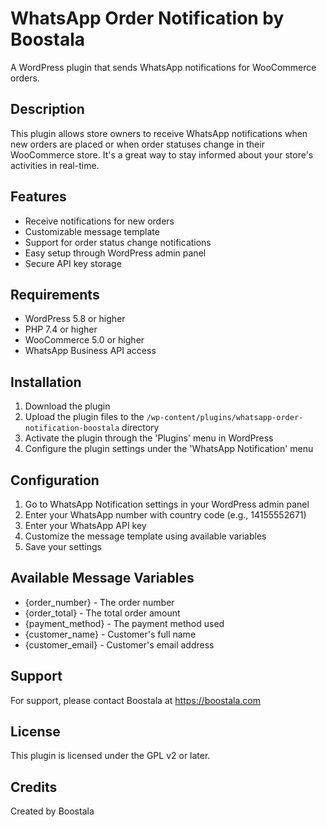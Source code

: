 # WhatsApp Order Notification by Boostala

A WordPress plugin that sends WhatsApp notifications for WooCommerce orders.

## Description

This plugin allows store owners to receive WhatsApp notifications when new orders are placed or when order statuses change in their WooCommerce store. It's a great way to stay informed about your store's activities in real-time.

## Features

- Receive notifications for new orders
- Customizable message template
- Support for order status change notifications
- Easy setup through WordPress admin panel
- Secure API key storage

## Requirements

- WordPress 5.8 or higher
- PHP 7.4 or higher
- WooCommerce 5.0 or higher
- WhatsApp Business API access

## Installation

1. Download the plugin
2. Upload the plugin files to the `/wp-content/plugins/whatsapp-order-notification-boostala` directory
3. Activate the plugin through the 'Plugins' menu in WordPress
4. Configure the plugin settings under the 'WhatsApp Notification' menu

## Configuration

1. Go to WhatsApp Notification settings in your WordPress admin panel
2. Enter your WhatsApp number with country code (e.g., 14155552671)
3. Enter your WhatsApp API key
4. Customize the message template using available variables
5. Save your settings

## Available Message Variables

- {order_number} - The order number
- {order_total} - The total order amount
- {payment_method} - The payment method used
- {customer_name} - Customer's full name
- {customer_email} - Customer's email address

## Support

For support, please contact Boostala at https://boostala.com

## License

This plugin is licensed under the GPL v2 or later.

## Credits

Created by Boostala 
